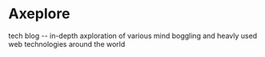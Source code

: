 # Axeplore

tech blog -- in-depth axploration of various mind boggling and heavly used web technologies around the world
